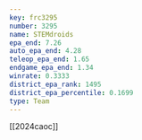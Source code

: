 ```yaml
---
key: frc3295
number: 3295
name: STEMdroids
epa_end: 7.26
auto_epa_end: 4.28
teleop_epa_end: 1.65
endgame_epa_end: 1.34
winrate: 0.3333
district_epa_rank: 1495
district_epa_percentile: 0.1699
type: Team
---
```

[[2024caoc]]
